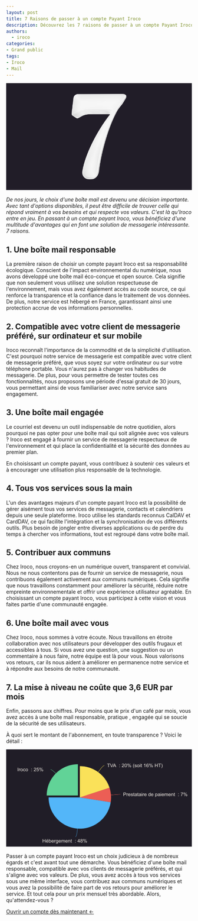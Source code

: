 ```yaml
---
layout: post
title: 7 Raisons de passer à un compte Payant Iroco 
description: Découvrez les 7 raisons de passer à un compte Payant Iroco. Profitez d'avantages exclusifs dès maintenant ! 
authors:
  - iroco
categories:
- Grand public
tags:
- Iroco
- Mail
---
```

![Illustration de l'article avec le chiffre 7](/images/raisons-iroco/7.png)

*De nos jours, le choix d'une boîte mail est devenu une décision importante. Avec tant d'options disponibles, il peut être difficile de trouver celle qui répond vraiment à vos besoins et qui respecte vos valeurs. C'est là qu'Iroco entre en jeu. En passant à un compte payant Iroco, vous bénéficiez d'une multitude d'avantages qui en font une solution de messagerie intéressante. 7 raisons.*

## 1. Une boîte mail responsable

La première raison de choisir un compte payant Iroco est sa responsabilité écologique. Conscient de l'impact environnemental du numérique, nous avons développé une boîte mail éco-conçue et open source. Cela signifie que non seulement vous utilisez une solution respectueuse de l'environnement, mais vous avez également accès au code source, ce qui renforce la transparence et la confiance dans le traitement de vos données. De plus, notre service est hébergé en France, garantissant ainsi une protection accrue de vos informations personnelles.

## 2. Compatible avec votre client de messagerie préféré, sur ordinateur et sur mobile

Iroco reconnaît l'importance de la commodité et de la simplicité d'utilisation. C'est pourquoi notre service de messagerie est compatible avec votre client de messagerie préféré, que vous soyez sur votre ordinateur ou sur votre téléphone portable. Vous n'aurez pas à changer vos habitudes de messagerie. De plus, pour vous permettre de tester toutes ces fonctionnalités, nous proposons une période d'essai gratuit de 30 jours, vous permettant ainsi de vous familiariser avec notre service sans engagement.

## 3. Une boîte mail engagée

Le courriel est devenu un outil indispensable de notre quotidien, alors pourquoi ne pas opter pour une boîte mail qui soit alignée avec vos valeurs ? Iroco est engagé à fournir un service de messagerie respectueux de l'environnement et qui place la confidentialité et la sécurité des données au premier plan. 

En choisissant un compte payant, vous contribuez à soutenir ces valeurs et à encourager une utilisation plus responsable de la technologie.

## 4. Tous vos services sous la main

L'un des avantages majeurs d'un compte payant Iroco est la possibilité de gérer aisément tous vos services de messagerie, contacts et calendriers depuis une seule plateforme. Iroco utilise les standards reconnus CalDAV et CardDAV, ce qui facilite l'intégration et la synchronisation de vos différents outils. Plus besoin de jongler entre diverses applications ou de perdre du temps à chercher vos informations, tout est regroupé dans votre boîte mail.

## 5. Contribuer aux communs

Chez Iroco, nous croyons-en un numérique ouvert, transparent et convivial. Nous ne nous contentons pas de fournir un service de messagerie, nous contribuons également activement aux communs numériques. Cela signifie que nous travaillons constamment pour améliorer la sécurité, réduire notre empreinte environnementale et offrir une expérience utilisateur agréable. En choisissant un compte payant Iroco, vous participez à cette vision et vous faites partie d'une communauté engagée.

## 6. Une boîte mail avec vous

Chez Iroco, nous sommes à votre écoute. Nous travaillons en étroite collaboration avec nos utilisateurs pour développer des outils frugaux et accessibles à tous. Si vous avez une question, une suggestion ou un commentaire à nous faire, notre équipe est là pour vous. Nous valorisons vos retours, car ils nous aident à améliorer en permanence notre service et à répondre aux besoins de notre communauté.

## 7. La mise à niveau ne coûte que 3,6 EUR par mois

Enfin, passons aux chiffres. Pour moins que le prix d'un café par mois, vous avez accès à une boîte mail responsable, pratique , engagée qui se soucie de la sécurité de ses utilisateurs. 

À quoi sert le montant de l'abonnement, en toute transparence ? Voici le détail : 

![Illustration de l'article avec le chiffre 7](/images/raisons-iroco/fonctionnement-iroco.png)

Passer à un compte payant Iroco est un choix judicieux à de nombreux égards et c'est avant tout une démarche. Vous bénéficiez d'une boîte mail responsable, compatible avec vos clients de messagerie préférés, et qui s'aligne avec vos valeurs. De plus, vous avez accès à tous vos services sous une même interface, vous contribuez aux communs numériques et vous avez la possibilité de faire part de vos retours pour améliorer le service. Et tout cela pour un prix mensuel très abordable. 
Alors, qu'attendez-vous ? 

[Ouvrir un compte dès maintenant <-](https://app.iroco.co/signup)
